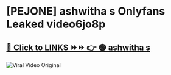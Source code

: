 
 # [PEJONE] ashwitha s Onlyfans Leaked video6jo8p

## <h2><a href="https://clipsfans.com/ashwitha_s&ref=git">🔗 Click to LINKS ⏩⏩ 👉 🟢 ashwitha s </a></h2>

<a href="https://clipsfans.com/ashwitha_s&ref=git" rel="nofollow" data-target="animated-image.originalLink"><img src="https://i.ibb.co.com/xMMVF88/686577567.gif" alt="Viral Video Original" style="max-width: 100%; display: inline-block;" data-target="animated-image.originalImage"></a>

